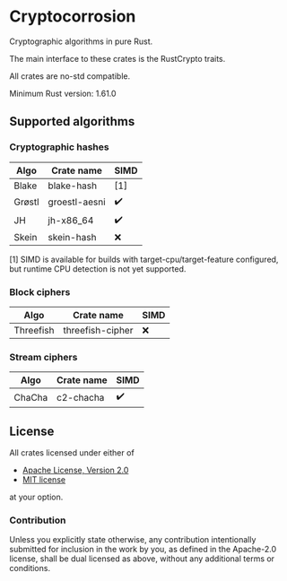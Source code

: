 # Cryptocorrosion

Cryptographic algorithms in pure Rust.

The main interface to these crates is the RustCrypto traits.

All crates are no-std compatible.

Minimum Rust version: 1.61.0

## Supported algorithms

### Cryptographic hashes

| Algo   | Crate name    | SIMD               |
| ------ | ------------- | ------------------ |
| Blake  | blake-hash    | [1]                |
| Grøstl | groestl-aesni | :heavy_check_mark: |
| JH     | jh-x86\_64    | :heavy_check_mark: |
| Skein  | skein-hash    | :x:                |

[1] SIMD is available for builds with target-cpu/target-feature configured, but
runtime CPU detection is not yet supported.

### Block ciphers

| Algo       | Crate name       | SIMD               |
| ---------- | ---------------- | ------------------ |
| Threefish  | threefish-cipher | :x:                |

### Stream ciphers

| Algo       | Crate name | SIMD               |
| ---------- | ---------- | ------------------ |
| ChaCha     | c2-chacha  | :heavy_check_mark: |

## License

All crates licensed under either of

 * [Apache License, Version 2.0](http://www.apache.org/licenses/LICENSE-2.0)
 * [MIT license](http://opensource.org/licenses/MIT)

at your option.

### Contribution

Unless you explicitly state otherwise, any contribution intentionally submitted
for inclusion in the work by you, as defined in the Apache-2.0 license, shall
be dual licensed as above, without any additional terms or conditions.
